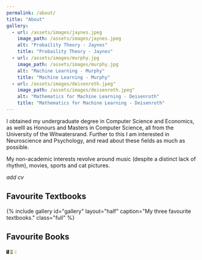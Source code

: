 ```yaml
---
permalink: /about/
title: "About"
gallery:
  - url: /assets/images/jaynes.jpeg
    image_path: /assets/images/jaynes.jpeg
    alt: "Probaility Theory - Jaynes"
    title: "Probaility Theory - Jaynes"
  - url: /assets/images/murphy.jpg
    image_path: /assets/images/murphy.jpg
    alt: "Machine Learning - Murphy"
    title: "Machine Learning - Murphy"
  - url: /assets/images/deisenroth.jpeg"
    image_path: /assets/images/deisenroth.jpeg"
    alt: "Mathematics for Machine Learning - Deisenroth"
    title: "Mathematics for Machine Learning - Deisenroth"
---
```


I obtained my undergraduate degree in Computer Science and Economics, as welll as Honours and Masters in Computer Science, all from the University of the Witwatersrand. Further to this I am interested in Neuroscience and Psychology, and read about these fields as much as possible.

My non-academic interests revolve around music (despite a distinct lack of rhythm), movies, sports and cat pictures.

*add cv*

## Favourite Textbooks
{% include gallery id="gallery" layout="half" caption="My three favourite textbooks." class="full" %}

## Favourite Books
<img src="../assets/images/aurelius.jpeg" alt="drawing" height="10"/> <img src="../assets/images/crocker.jpeg" alt="drawing" height="10"/> <img src="../assets/images/kahneman.jpeg" alt="drawing" height="10"/> 
